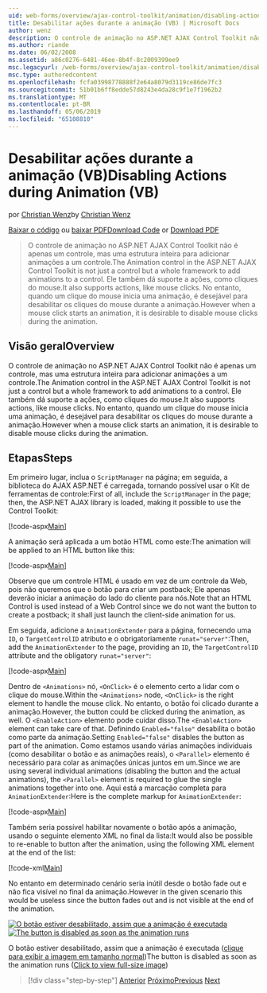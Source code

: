 ```yaml
---
uid: web-forms/overview/ajax-control-toolkit/animation/disabling-actions-during-animation-vb
title: Desabilitar ações durante a animação (VB) | Microsoft Docs
author: wenz
description: O controle de animação no ASP.NET AJAX Control Toolkit não é apenas um controle, mas uma estrutura inteira para adicionar animações a um controle. Ele também dá suporte à ação...
ms.author: riande
ms.date: 06/02/2008
ms.assetid: a86c0276-6481-46ee-8b4f-8c2009399ee9
msc.legacyurl: /web-forms/overview/ajax-control-toolkit/animation/disabling-actions-during-animation-vb
msc.type: authoredcontent
ms.openlocfilehash: fcfa03998778888f2e64a8079d3119ce86de7fc3
ms.sourcegitcommit: 51b01b6ff8edde57d8243e4da28c9f1e7f1962b2
ms.translationtype: MT
ms.contentlocale: pt-BR
ms.lasthandoff: 05/06/2019
ms.locfileid: "65108810"
---
```

# <a name="disabling-actions-during-animation-vb"></a><span data-ttu-id="9593f-104">Desabilitar ações durante a animação (VB)</span><span class="sxs-lookup"><span data-stu-id="9593f-104">Disabling Actions during Animation (VB)</span></span>

<span data-ttu-id="9593f-105">por [Christian Wenz](https://github.com/wenz)</span><span class="sxs-lookup"><span data-stu-id="9593f-105">by [Christian Wenz](https://github.com/wenz)</span></span>

<span data-ttu-id="9593f-106">[Baixar o código](http://download.microsoft.com/download/f/9/a/f9a26acd-8df4-4484-8a18-199e4598f411/Animation7.vb.zip) ou [baixar PDF](http://download.microsoft.com/download/6/7/1/6718d452-ff89-4d3f-a90e-c74ec2d636a3/animation7VB.pdf)</span><span class="sxs-lookup"><span data-stu-id="9593f-106">[Download Code](http://download.microsoft.com/download/f/9/a/f9a26acd-8df4-4484-8a18-199e4598f411/Animation7.vb.zip) or [Download PDF](http://download.microsoft.com/download/6/7/1/6718d452-ff89-4d3f-a90e-c74ec2d636a3/animation7VB.pdf)</span></span>

> <span data-ttu-id="9593f-107">O controle de animação no ASP.NET AJAX Control Toolkit não é apenas um controle, mas uma estrutura inteira para adicionar animações a um controle.</span><span class="sxs-lookup"><span data-stu-id="9593f-107">The Animation control in the ASP.NET AJAX Control Toolkit is not just a control but a whole framework to add animations to a control.</span></span> <span data-ttu-id="9593f-108">Ele também dá suporte a ações, como cliques do mouse.</span><span class="sxs-lookup"><span data-stu-id="9593f-108">It also supports actions, like mouse clicks.</span></span> <span data-ttu-id="9593f-109">No entanto, quando um clique do mouse inicia uma animação, é desejável para desabilitar os cliques do mouse durante a animação.</span><span class="sxs-lookup"><span data-stu-id="9593f-109">However when a mouse click starts an animation, it is desirable to disable mouse clicks during the animation.</span></span>

## <a name="overview"></a><span data-ttu-id="9593f-110">Visão geral</span><span class="sxs-lookup"><span data-stu-id="9593f-110">Overview</span></span>

<span data-ttu-id="9593f-111">O controle de animação no ASP.NET AJAX Control Toolkit não é apenas um controle, mas uma estrutura inteira para adicionar animações a um controle.</span><span class="sxs-lookup"><span data-stu-id="9593f-111">The Animation control in the ASP.NET AJAX Control Toolkit is not just a control but a whole framework to add animations to a control.</span></span> <span data-ttu-id="9593f-112">Ele também dá suporte a ações, como cliques do mouse.</span><span class="sxs-lookup"><span data-stu-id="9593f-112">It also supports actions, like mouse clicks.</span></span> <span data-ttu-id="9593f-113">No entanto, quando um clique do mouse inicia uma animação, é desejável para desabilitar os cliques do mouse durante a animação.</span><span class="sxs-lookup"><span data-stu-id="9593f-113">However when a mouse click starts an animation, it is desirable to disable mouse clicks during the animation.</span></span>

## <a name="steps"></a><span data-ttu-id="9593f-114">Etapas</span><span class="sxs-lookup"><span data-stu-id="9593f-114">Steps</span></span>

<span data-ttu-id="9593f-115">Em primeiro lugar, inclua o `ScriptManager` na página; em seguida, a biblioteca do AJAX ASP.NET é carregada, tornando possível usar o Kit de ferramentas de controle:</span><span class="sxs-lookup"><span data-stu-id="9593f-115">First of all, include the `ScriptManager` in the page; then, the ASP.NET AJAX library is loaded, making it possible to use the Control Toolkit:</span></span>

[!code-aspx[Main](disabling-actions-during-animation-vb/samples/sample1.aspx)]

<span data-ttu-id="9593f-116">A animação será aplicada a um botão HTML como este:</span><span class="sxs-lookup"><span data-stu-id="9593f-116">The animation will be applied to an HTML button like this:</span></span>

[!code-aspx[Main](disabling-actions-during-animation-vb/samples/sample2.aspx)]

<span data-ttu-id="9593f-117">Observe que um controle HTML é usado em vez de um controle da Web, pois não queremos que o botão para criar um postback; Ele apenas deverão iniciar a animação do lado do cliente para nós.</span><span class="sxs-lookup"><span data-stu-id="9593f-117">Note that an HTML Control is used instead of a Web Control since we do not want the button to create a postback; it shall just launch the client-side animation for us.</span></span>

<span data-ttu-id="9593f-118">Em seguida, adicione a `AnimationExtender` para a página, fornecendo uma `ID`, o `TargetControlID` atributo e o obrigatoriamente `runat="server"`:</span><span class="sxs-lookup"><span data-stu-id="9593f-118">Then, add the `AnimationExtender` to the page, providing an `ID`, the `TargetControlID` attribute and the obligatory `runat="server"`:</span></span>

[!code-aspx[Main](disabling-actions-during-animation-vb/samples/sample3.aspx)]

<span data-ttu-id="9593f-119">Dentro de `<Animations>` nó, `<OnClick>` é o elemento certo a lidar com o clique do mouse.</span><span class="sxs-lookup"><span data-stu-id="9593f-119">Within the `<Animations>` node, `<OnClick>` is the right element to handle the mouse click.</span></span> <span data-ttu-id="9593f-120">No entanto, o botão foi clicado durante a animação.</span><span class="sxs-lookup"><span data-stu-id="9593f-120">However, the button could be clicked during the animation, as well.</span></span> <span data-ttu-id="9593f-121">O `<EnableAction>` elemento pode cuidar disso.</span><span class="sxs-lookup"><span data-stu-id="9593f-121">The `<EnableAction>` element can take care of that.</span></span> <span data-ttu-id="9593f-122">Definindo `Enabled="false"` desabilita o botão como parte da animação.</span><span class="sxs-lookup"><span data-stu-id="9593f-122">Setting `Enabled="false"` disables the button as part of the animation.</span></span> <span data-ttu-id="9593f-123">Como estamos usando várias animações individuais (como desabilitar o botão e as animações reais), o `<Parallel>` elemento é necessário para colar as animações únicas juntos em um.</span><span class="sxs-lookup"><span data-stu-id="9593f-123">Since we are using several individual animations (disabling the button and the actual animations), the `<Parallel>` element is required to glue the single animations together into one.</span></span> <span data-ttu-id="9593f-124">Aqui está a marcação completa para `AnimationExtender`:</span><span class="sxs-lookup"><span data-stu-id="9593f-124">Here is the complete markup for `AnimationExtender`:</span></span>

[!code-aspx[Main](disabling-actions-during-animation-vb/samples/sample4.aspx)]

<span data-ttu-id="9593f-125">Também seria possível habilitar novamente o botão após a animação, usando o seguinte elemento XML no final da lista:</span><span class="sxs-lookup"><span data-stu-id="9593f-125">It would also be possible to re-enable to button after the animation, using the following XML element at the end of the list:</span></span>

[!code-xml[Main](disabling-actions-during-animation-vb/samples/sample5.xml)]

<span data-ttu-id="9593f-126">No entanto em determinado cenário seria inútil desde o botão fade out e não fica visível no final da animação.</span><span class="sxs-lookup"><span data-stu-id="9593f-126">However in the given scenario this would be useless since the button fades out and is not visible at the end of the animation.</span></span>

<span data-ttu-id="9593f-127">[![O botão estiver desabilitado, assim que a animação é executada](disabling-actions-during-animation-vb/_static/image2.png)](disabling-actions-during-animation-vb/_static/image1.png)</span><span class="sxs-lookup"><span data-stu-id="9593f-127">[![The button is disabled as soon as the animation runs](disabling-actions-during-animation-vb/_static/image2.png)](disabling-actions-during-animation-vb/_static/image1.png)</span></span>

<span data-ttu-id="9593f-128">O botão estiver desabilitado, assim que a animação é executada ([clique para exibir a imagem em tamanho normal](disabling-actions-during-animation-vb/_static/image3.png))</span><span class="sxs-lookup"><span data-stu-id="9593f-128">The button is disabled as soon as the animation runs ([Click to view full-size image](disabling-actions-during-animation-vb/_static/image3.png))</span></span>

> [!div class="step-by-step"]
> <span data-ttu-id="9593f-129">[Anterior](animating-in-response-to-user-interaction-vb.md)
> [Próximo](triggering-an-animation-in-another-control-vb.md)</span><span class="sxs-lookup"><span data-stu-id="9593f-129">[Previous](animating-in-response-to-user-interaction-vb.md)
[Next](triggering-an-animation-in-another-control-vb.md)</span></span>

